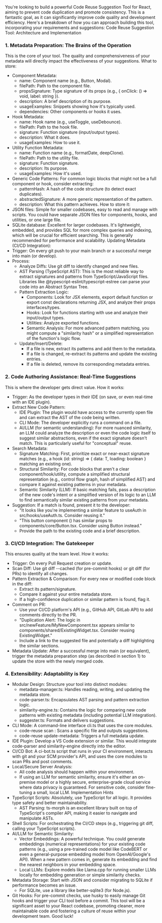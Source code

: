 You're looking to build a powerful Code Reuse Suggestion Tool for React, aiming to prevent code duplication and promote consistency. This is a fantastic goal, as it can significantly improve code quality and development efficiency.
Here's a breakdown of how you can approach building this tool, incorporating your requirements and suggestions:
Code Reuse Suggestion Tool: Architecture and Implementation
### 1. Metadata Preparation: The Brains of the Operation
This is the core of your tool. The quality and comprehensiveness of your metadata will directly impact the effectiveness of your suggestions.
What to store:
 * Component Metadata:
   * name: Component name (e.g., Button, Modal).
   * filePath: Path to the component file.
   * propsSignature: Type signature of its props (e.g., { onClick: () => void, label: string }).
   * description: A brief description of its purpose.
   * usageExamples: Snippets showing how it's typically used.
   * dependencies: Other components or hooks it uses.
 * Hook Metadata:
   * name: Hook name (e.g., useToggle, useDebounce).
   * filePath: Path to the hook file.
   * signature: Function signature (input/output types).
   * description: What it does.
   * usageExamples: How to use it.
 * Utility Function Metadata:
   * name: Function name (e.g., formatDate, deepClone).
   * filePath: Path to the utility file.
   * signature: Function signature.
   * description: Its purpose.
   * usageExamples: How it's used.
 * Generic Code Patterns: For common logic blocks that might not be a full component or hook, consider extracting:
   * patternHash: A hash of the code structure (to detect exact duplicates).
   * abstractedSignature: A more generic representation of the pattern.
   * description: What this pattern achieves.
How to store it:
 * JSON files: Simple for smaller codebases, easy to read and manage with scripts. You could have separate JSON files for components, hooks, and utilities, or one large file.
 * SQLite database: Excellent for larger codebases. It's lightweight, embedded, and provides SQL for more complex queries and indexing, which will be crucial for efficient searching. This is generally recommended for performance and scalability.
Updating Metadata (CI/CD Integration):
 * Trigger: On every git push to your main branch or a successful merge into main (or develop).
 * Process:
   * Analyze Diffs: Use git diff to identify changed and new files.
   * AST Parsing (TypeScript AST): This is the most reliable way to extract signatures and patterns from TypeScript/JavaScript files. Libraries like @typescript-eslint/typescript-estree can parse your code into an Abstract Syntax Tree.
   * Pattern Extraction Logic:
     * Components: Look for JSX elements, export default function or export const declarations returning JSX, and analyze their props interfaces/types.
     * Hooks: Look for functions starting with use and analyze their input/output types.
     * Utilities: Analyze exported functions.
     * Semantic Analysis: For more advanced pattern matching, you might compute a "similarity hash" or a simplified representation of the function's logic flow.
   * Update/Insert/Delete:
     * If a file is new, extract its patterns and add them to the metadata.
     * If a file is changed, re-extract its patterns and update the existing entries.
     * If a file is deleted, remove its corresponding metadata entries.
### 2. Code Authoring Assistance: Real-Time Suggestions
This is where the developer gets direct value.
How it works:
 * Trigger: As the developer types in their IDE (on save, or even real-time with an IDE plugin).
 * Extract New Code Pattern:
   * IDE Plugin: The plugin would have access to the currently open file and can extract the AST of the code being written.
   * CLI Mode: The developer explicitly runs a command on a file.
   * AI/LLM (for semantic understanding): For more nuanced similarity, an LLM could analyze the description or even the code logic itself to suggest similar abstractions, even if the exact signature doesn't match. This is particularly useful for "conceptual" reuse.
 * Search Metadata:
   * Signature Matching: First, prioritize exact or near-exact signature matches (e.g., a hook (id: string) => { data: T, loading: boolean } matching an existing one).
   * Structural Similarity: For code blocks that aren't a clear component/hook/utility, compute a simplified structural representation (e.g., control flow graph, hash of simplified AST) and compare it against existing patterns in your metadata.
   * Semantic Similarity (LLM): If basic matching fails, pass a description of the new code's intent or a simplified version of its logic to an LLM to find semantically similar existing patterns from your metadata.
 * Suggestion: If a match is found, present it to the developer:
   * "It looks like you're implementing a similar feature to useAuth in src/hooks/useAuth.ts. Consider reusing it."
   * "This button component (<MyButton />) has similar props to components/core/Button.tsx. Consider using Button instead."
   * Provide the path to the existing code and a brief description.
### 3. CI/CD Integration: The Gatekeeper
This ensures quality at the team level.
How it works:
 * Trigger: On every Pull Request creation or update.
 * Scan Diff: Use git diff --cached (for pre-commit hooks) or git diff <base-branch> <head-branch> (for PRs) to identify all changes.
 * Pattern Extraction & Comparison: For every new or modified code block in the diff:
   * Extract its pattern/signature.
   * Compare it against your entire metadata store.
   * If a high-confidence duplication or similar pattern is found, flag it.
 * Comment on PR:
   * Use your CI/CD platform's API (e.g., GitHub API, GitLab API) to add comments directly to the PR.
   * "Duplication Alert: The logic in src/newFeature/MyNewComponent.tsx appears similar to components/shared/ExistingWidget.tsx. Consider reusing ExistingWidget."
   * Include a link to the suggested file and potentially a diff highlighting the similar sections.
 * Metadata Update: After a successful merge into main (or equivalent), trigger the metadata preparation step (as described in section 1) to update the store with the newly merged code.
### 4. Extensibility: Adaptability is Key
 * Modular Design: Structure your tool into distinct modules:
   * metadata-manager.ts: Handles reading, writing, and updating the metadata store.
   * code-parser.ts: Encapsulates AST parsing and pattern extraction logic.
   * similarity-engine.ts: Contains the logic for comparing new code patterns with existing metadata (including potential LLM integration).
   * suggester.ts: Formats and delivers suggestions.
 * CLI Mode: A command-line interface cli.ts that uses the core modules.
   * code-reuse scan <file-path>: Scans a specific file and outputs suggestions.
   * code-reuse update-metadata: Triggers a full metadata update.
 * IDE Plugin: Develop a VS Code extension or similar. This would integrate code-parser and similarity-engine directly into the editor.
 * CI/CD Bot: A ci-bot.ts script that runs in your CI environment, interacts with git and your SCM provider's API, and uses the core modules to scan PRs and post comments.
 * Local/Secure Server Analysis:
   * All code analysis should happen within your environment.
   * If using an LLM for semantic similarity, ensure it's either an on-premise model or a highly secure, enterprise-grade cloud service where data privacy is guaranteed. For sensitive code, consider fine-tuning a small, local LLM.
Implementation Hints
 * TypeScript Scripts: Absolutely, use TypeScript for all logic. It provides type safety and better maintainability.
   * AST Parsing: ts-morph is an excellent library built on top of TypeScript's compiler API, making it easier to navigate and manipulate ASTs.
 * Shell Scripts: For orchestrating the CI/CD steps (e.g., triggering git diff, calling your TypeScript scripts).
 * AI/LLM for Semantic Similarity:
   * Vector Embeddings: A powerful technique. You could generate embeddings (numerical representations) for your existing code patterns (e.g., using a pre-trained code model like CodeBERT or even a general-purpose embedding model from OpenAI/Google's API). When a new pattern comes in, generate its embedding and find the nearest neighbors in your embedding space.
   * Local LLMs: Explore models like Llama.cpp for running smaller LLMs locally for embedding generation or simple similarity checks.
 * Metadata Storage: Start with JSON and consider migrating to SQLite if performance becomes an issue.
   * For SQLite, use a library like better-sqlite3 (for Node.js).
 * Git Hooks: For pre-commit checks, use husky to easily manage Git hooks and trigger your CLI tool before a commit.
This tool will be a significant asset to your React codebase, promoting cleaner, more maintainable code and fostering a culture of reuse within your development team. Good luck!